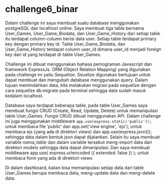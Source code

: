 # challenge6_binar


Dalam challenge ini saya membuat suatu database menggunakan postgreSQL dan localhost online.
Saya membuat tiga table bernama User_Games, User_Game_Biodata, dan User_Game_History dari setiap table itu terdapat column-column berisi data user.
Setiap table terdapat primary key dengan primary key id. Table User_Game_Biodata, dan User_Game_History terdapat column user_id dimana 
user_id menjadi foreign key dari id yang terdapat di-table User_Games.


Challenge ini dibuat menggunakan bahasa pemograman Javascript dan framework ExpressJs. ORM (Object Relation Mapping) yang digunakan pada challenge ini yaitu Sequelize.
Seuelize digunakan bertujuan untuk dapat membuat dan mengubah database menggunakan query. Dalam tujuan memindahkan data, kita melakukan migrasi pada sequelize
dengan cara sequelize db:migrate pada terminal sehingga data sudah masuk kedalam localhost.


Database saya terdapat beberapa table, pada table User_Games saya membuat fungsi CRUD (Create, Read, Update, Delete) untuk memanipulasi table User_Games. Fungsi CRUD
dibuat menggunakan API. Dalam challenge ini juga menggunakan middleware `app.use(express.static('public'));` untuk membaca file 'public' dan app.set('view engine', 'ejs');
untuk membaca ejs (yang ada di direktori views) dan app.use(express.json()); sehingga data dalam bentuk json dapat dijalankan. Selain itu saya membuat variable
*nama_table* dan dalam variable tersebut meng-import data dari direktori models sehingga data dapat dimanipulasi. Dan saya membuat middleware
app.use( express.urlencoded ({ extended: false }) ); untuk membaca form yang ada di direktori views


Di dalam dashboard, kalian bisa memanipulasi setiap data dari table User_Games berupa membaca data, meng-update data dan meng-delete data.
